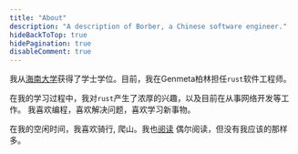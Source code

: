 ```yaml
---
title: "About"
description: "A description of Borber, a Chinese software engineer."
hideBackToTop: true
hidePagination: true
disableComment: true
---
```


我从[海南大学](https://www.hainanu.edu.cn/)获得了学士学位。目前，我在Genmeta柏林担任`rust`软件工程师。

在我的学习过程中，我对`rust`产生了浓厚的兴趣，以及目前在从事网络开发等工作。 我喜欢编程，喜欢解决问题，喜欢学习新事物。

在我的空闲时间，我喜欢骑行, 爬山。我也[阅读](/library)
偶尔阅读，但没有我应该的那样多。